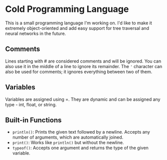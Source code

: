# Cold Programming Language
This is a small programming language I'm working on. I'd like to make it extremely object-oriented and add easy support for tree traversal and neural networks in the future.

## Comments
Lines starting with \# are considered comments and will be ignored. You can also use it in the middle of a line to ignore its remainder. The `'` character can also be used for comments; it ignores everything between two of them.

## Variables
Variables are assigned using =. They are dynamic and can be assigned any type - int, float, or string.

## Built-in Functions
- `println()`: Prints the given text followed by a newline. Accepts any number of arguments, which are automatically joined.
- `print()`: Works like `println()` but without the newline.
- `typeof()`: Accepts one argument and returns the type of the given variable.
